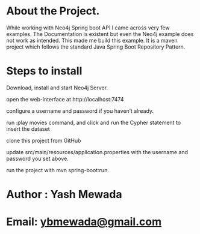 # About the Project.
While working with Neo4j Spring boot API I came across very few examples. The Documentation is existent but even the Neo4j example does not work as intended.
This made me build this example.
It is a maven project which follows the standard Java Spring Boot Repository Pattern.

# Steps to install
  Download, install and start Neo4j Server.

  open the web-interface at http://localhost:7474

  configure a username and password if you haven’t already.

  run :play movies command, and click and run the Cypher statement to insert the dataset

  clone this project from GitHub

  update src/main/resources/application.properties with the username and password you set above.

  run the project with mvn spring-boot:run.

# Author : Yash Mewada
# Email: ybmewada@gmail.com
